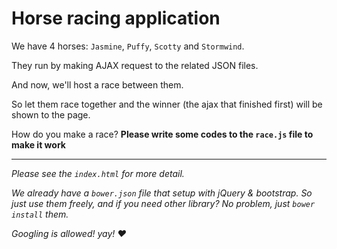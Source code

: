 # Horse racing application

We have 4 horses: `Jasmine`, `Puffy`, `Scotty` and `Stormwind`.

They run by making AJAX request to the related JSON files.

And now, we'll host a race between them.

So let them race together and the winner (the ajax that finished first) will be shown to the page.

How do you make a race? **Please write some codes to the `race.js` file to make it work**

---

*Please see the `index.html` for more detail.*
 
*We already have a `bower.json` file that setup with jQuery & bootstrap. So just use them freely, and if you need other library? No problem, just `bower install` them.*

*Googling is allowed! yay! :heart:* 
